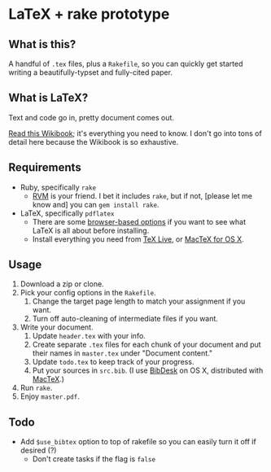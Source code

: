 # LaTeX + rake prototype

## What is this?

A handful of `.tex` files, plus a `Rakefile`, so you can quickly get started writing a beautifully-typset and fully-cited paper.

## What is LaTeX?

Text and code go in, pretty document comes out.

[Read this Wikibook](https://en.wikibooks.org/wiki/LaTeX); it's everything you need to know. I don't go into tons of detail here because the Wikibook is so exhaustive.

## Requirements

- Ruby, specifically `rake`
    - [RVM](http://rvm.io) is your friend. I bet it includes `rake`, but if not, [please let me know and] you can `gem install rake`.
- LaTeX, specifically `pdflatex`
    - There are some [browser-based options](https://en.wikibooks.org/wiki/LaTeX/Installation#Online_solutions) if you want to see what LaTeX is all about before installing.
    - Install everything you need from [TeX Live](http://tug.org/texlive/), or [MacTeX for OS X](https://www.tug.org/mactex/).

## Usage

1. Download a zip or clone.
1. Pick your config options in the `Rakefile`.
    1. Change the target page length to match your assignment if you want.
    1. Turn off auto-cleaning of intermediate files if you want.
1. Write your document.
    1. Update `header.tex` with your info.
    1. Create separate `.tex` files for each chunk of your document and put their names in `master.tex` under "Document content."
    1. Update `todo.tex` to keep track of your progress.
    1. Put your sources in `src.bib`. (I use [BibDesk](http://bibdesk.sourceforge.net) on OS X, distributed with [MacTeX](https://www.tug.org/mactex/).)
1. Run `rake`.
1. Enjoy `master.pdf`.

## Todo

- Add `$use_bibtex` option to top of rakefile so you can easily turn it off if desired (?)
    - Don't create tasks if the flag is `false`
